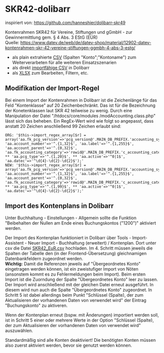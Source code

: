 # SKR42-dolibarr

inspiriert von: https://github.com/hanneshier/dolibarr-skr49

Kontenrahmen SKR42 für Vereine, Stiftungen und gGmbH - zur Gewinnermittlung gem. § 4 Abs. 3 EStG (EÜR)\
Quelle: https://www.datev.de/web/de/datev-shop/material/12902-datev-kontenrahmen-skr-42-vereine-stiftungen-ggmbh-4-abs-3-estg/

- als plain extrahierte [CSV](skr42_extract.csv) (Spalten "Konto";"Kontoname") zum Weiterverarbeten für alle weiteren Einsatzszenarien
- als direkt [importfähige CSV](SKR42_EuR.csv) in Dolibarr
- als [XLSX](SKR42_EuR.xlsx) zum Bearbeiten, Filtern, etc. 

## Modifikation der Import-Regel

Bei einem Import der Kontenrahmen in Dolibarr ist die Zeichenlänge für das Feld "Kontenklasse" auf 20 Zeichenbechränkt. Das ist für die Bezeichnung der Konetenklassen laut SKR 42 teilweise zu wenig. Durch eine Manipulation der Datei "/htdocs/core/modules
/modAccounting.class.php" lässt sich das beheben. Ein RegEx-Wert wird wie folgt so angepasst, dass anstatt 20 Zeichen anschließend 99 Zeichen erlaubt sind:

	ORG: '$this->import_regex_array[$r] = array('aa.fk_pcg_version'=>'pcg_version@'.MAIN_DB_PREFIX.'accounting_system', 'aa.account_number'=>'^.{1,32}$', 'aa.label'=>'^.{1,255}$', 'aa.account_parent'=>'^.{0,32}$', 'aa.fk_accounting_category'=>'rowid@'.MAIN_DB_PREFIX.'c_accounting_category', ** 'aa.pcg_type'=>'^.{1,20}$', ** 'aa.active'=>'^0|1$', 'aa.datec'=>'^\d{4}-\d{2}-\d{2}$');'
    NEW: '$this->import_regex_array[$r] = array('aa.fk_pcg_version'=>'pcg_version@'.MAIN_DB_PREFIX.'accounting_system', 'aa.account_number'=>'^.{1,32}$', 'aa.label'=>'^.{1,255}$', 'aa.account_parent'=>'^.{0,32}$', 'aa.fk_accounting_category'=>'rowid@'.MAIN_DB_PREFIX.'c_accounting_category', ** 'aa.pcg_type'=>'^.{1,99}$', ** 'aa.active'=>'^0|1$', 'aa.datec'=>'^\d{4}-\d{2}-\d{2}$');'

## Import des Kontenplans in Dolibarr

Unter Buchhaltung - Einstellungen - Allgemein sollte die Funktion "Beibehalten der Nullen am Ende eines Buchungskontos ("1200")" aktiviert werden.

Der Import des Kontenplan funktioniert in Dolibarr über Tools - Import-Assistent - Neuer Import - Buchhaltung (erweitert) / Kontenplan. Dort unter csv die Datei [SKR42_EuR.csv](SKR42_EuR.csv) hochladen. Im 4. Schritt müssen jeweils die Spalten der Tabelle den (in der Frontend-Übersetzung) gleichnamigen Datenbankfeldern zugeordnet werden.\
**Wichtig:**  Damit die Referenzen jeweils auf "Übergeordnetes Konto" eingetragen werden können, ist ein zweistufiger Import von Nöten (ansonstem kommt es zu Fehlermeldungen beim Import). Beim ersten Import ist die Zuorndung der Spalte "Übergeordnetes Konto" leer zu lassen.\
Der Import wird anschließend mit der gleichen Datei erneut ausgeführt. In diesem wird nun auch die Spalte "Übergeordnetes Konto" zugeordnet. In Schritt 5 ist dabei allerdings beim Punkt "Schlüssel (Spalte), der zum Aktualisieren der vorhandenen Daten von verwendet wird" der Eintrag "Buchungskonto" zu aktiveren.

Wenn der Kontenplan erneut (bspw. mit Änderungen) importiert werden soll, ist in Schritt 5 einer oder mehrere Werte in der Option "Schlüssel (Spalte), der zum Aktualisieren der vorhandenen Daten von verwendet wird" auszuwählen.

Standardmäßig sind alle Konten deaktiviert! Die benötigten Konten müssen also zuerst aktiviert werden, bevor sie genutzt werden können.